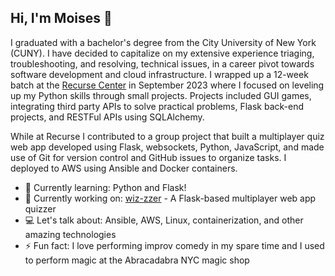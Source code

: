 ## Hi, I'm Moises 👋

I graduated with a bachelor's degree from the City University of New York (CUNY). I have decided to capitalize on my extensive experience triaging, troubleshooting, and resolving, technical issues, in a career pivot towards software development and cloud infrastructure. I wrapped up a 12-week batch at the [Recurse Center](https://www.recurse.com/) in September 2023 where I focused on leveling up my Python skills through small projects. Projects included GUI games, integrating third party APIs to solve practical problems, Flask back-end projects, and RESTFul APIs using SQLAlchemy.

While at Recurse I contributed to a group project that built a multiplayer quiz web app developed using Flask, websockets, Python, JavaScript, and made use of Git for version control and GitHub issues to organize tasks. I deployed to AWS using Ansible and Docker containers.

- 🌱 Currently learning: Python and Flask!
- 🔨 Currently working on: [wiz-zzer](https://github.com/christopher-ga/recurse-quiz-app) - A Flask-based multiplayer web app quizzer
- 💻 Let's talk about: Ansible, AWS, Linux, containerization, and other amazing technologies
- ⚡ Fun fact: I love performing improv comedy in my spare time and I used to perform magic at the Abracadabra NYC magic shop
